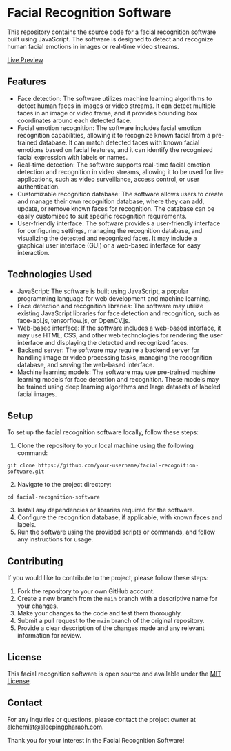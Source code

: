 # Facial Recognition Software

This repository contains the source code for a facial recognition software built using JavaScript. The software is designed to detect and recognize human facial emotions in images or real-time video streams.

[Live Preview](https://pharaohmak.github.io/facial-recognition-software/)

## Features

- Face detection: The software utilizes machine learning algorithms to detect human faces in images or video streams. It can detect multiple faces in an image or video frame, and it provides bounding box coordinates around each detected face.
- Facial emotion recognition: The software includes facial emotion recognition capabilities, allowing it to recognize known facial from a pre-trained database. It can match detected faces with known facial emotions based on facial features, and it can identify the recognized facial expression with labels or names.
- Real-time detection: The software supports real-time facial emotion detection and recognition in video streams, allowing it to be used for live applications, such as video surveillance, access control, or user authentication.
- Customizable recognition database: The software allows users to create and manage their own recognition database, where they can add, update, or remove known faces for recognition. The database can be easily customized to suit specific recognition requirements.
- User-friendly interface: The software provides a user-friendly interface for configuring settings, managing the recognition database, and visualizing the detected and recognized faces. It may include a graphical user interface (GUI) or a web-based interface for easy interaction.

## Technologies Used

- JavaScript: The software is built using JavaScript, a popular programming language for web development and machine learning.
- Face detection and recognition libraries: The software may utilize existing JavaScript libraries for face detection and recognition, such as face-api.js, tensorflow.js, or OpenCV.js.
- Web-based interface: If the software includes a web-based interface, it may use HTML, CSS, and other web technologies for rendering the user interface and displaying the detected and recognized faces.
- Backend server: The software may require a backend server for handling image or video processing tasks, managing the recognition database, and serving the web-based interface.
- Machine learning models: The software may use pre-trained machine learning models for face detection and recognition. These models may be trained using deep learning algorithms and large datasets of labeled facial images.

## Setup

To set up the facial recognition software locally, follow these steps:

1. Clone the repository to your local machine using the following command:
```
git clone https://github.com/your-username/facial-recognition-software.git
```
2. Navigate to the project directory:
```
cd facial-recognition-software
```
3. Install any dependencies or libraries required for the software.
4. Configure the recognition database, if applicable, with known faces and labels.
5. Run the software using the provided scripts or commands, and follow any instructions for usage.

## Contributing

If you would like to contribute to the project, please follow these steps:

1. Fork the repository to your own GitHub account.
2. Create a new branch from the `main` branch with a descriptive name for your changes.
3. Make your changes to the code and test them thoroughly.
4. Submit a pull request to the `main` branch of the original repository.
5. Provide a clear description of the changes made and any relevant information for review.

## License

This facial recognition software is open source and available under the [MIT License](LICENSE).

## Contact

For any inquiries or questions, please contact the project owner at [alchemist@sleepingpharaoh.com](mailto:alchemist@sleepingpharaoh.com).

Thank you for your interest in the Facial Recognition Software!
